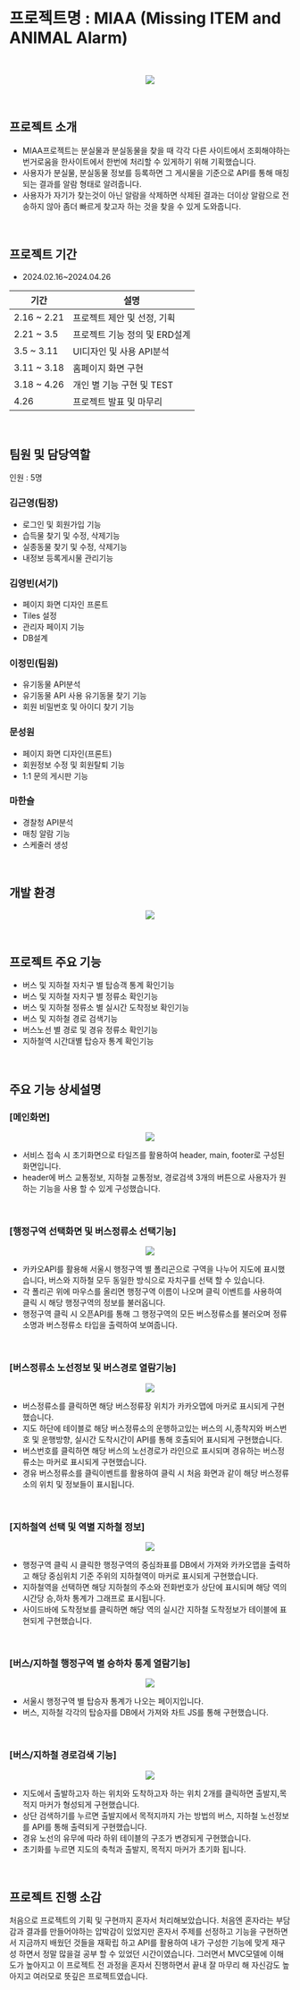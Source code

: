 # 프로젝트명 : MIAA (Missing ITEM and ANIMAL Alarm)
<br/>
<p align="center">
  <img src="https://github.com/jeongmin-Lee0321/MIAA/assets/146930254/d4218bb2-2664-45b9-ab5e-673f04e784cc">
</p>
<br/>

## 프로젝트 소개
* MIAA프로젝트는 분실물과 분실동물을 찾을 때 각각 다른 사이트에서 조회해야하는 번거로움을 한사이트에서 한번에 처리할 수 있게하기 위해 기획했습니다.
* 사용자가 분실물, 분실동물 정보를 등록하면 그 게시물을 기준으로 API를 통해 매칭되는 결과를 알람 형태로 알려줍니다. 
* 사용자가 자기가 찾는것이 아닌 알람을 삭제하면 삭제된 결과는 더이상 알람으로 전송하지 않아 좀더 빠르게 찾고자 하는 것을 찾을 수 있게 도와줍니다.
<br/>

## 프로젝트 기간
* 2024.02.16~2024.04.26

| 기간 | 설명 |
| ----- | ----- |
| 2.16 ~ 2.21  | 프로젝트 제안 및 선정, 기획 |
| 2.21 ~ 3.5 | 프로젝트 기능 정의 및 ERD설계 |
| 3.5 ~ 3.11 | UI디자인 및 사용 API분석 |
| 3.11 ~ 3.18 | 홈페이지 화면 구현 |
| 3.18 ~ 4.26 | 개인 별 기능 구현 및 TEST |
| 4.26 | 프로젝트 발표 및 마무리 |
<br/>

## 팀원 및 담당역할
인원 : 5명
### 김근영(팀장) 
* 로그인 및 회원가입 기능
* 습득물 찾기 및 수정, 삭제기능
* 실종동물 찾기 및 수정, 삭제기능
* 내정보 등록게시물 관리기능
### 김영빈(서기)
* 페이지 화면 디자인 프론트
* Tiles 설정
* 관리자 페이지 기능
* DB설계
### 이정민(팀원)
* 유기동물 API분석
* 유기동물 API 사용 유기동물 찾기 기능
* 회원 비밀번호 및 아이디 찾기 기능
### 문성원
* 페이지 화면 디자인(프론트)
* 회원정보 수정 및 회원탈퇴 기능
* 1:1 문의 게시판 기능
### 마한슬
* 경찰청 API분석
* 매칭 알람 기능
* 스케줄러 생성
<br/>

## 개발 환경
<p align="center">
  <img src="https://github.com/kimgeen/SeoulTransport/assets/146930254/36b0e331-afea-433d-9f84-6d3def286eaf">
</p>

<br/>

## 프로젝트 주요 기능
* 버스 및 지하철 자치구 별 탑승객 통계 확인기능
* 버스 및 지하철 자치구 별 정류소 확인기능
* 버스 및 지하철 정류소 별 실시간 도착정보 확인기능
* 버스 및 지하철 경로 검색기능
* 버스노선 별 경로 및 경유 정류소 확인기능
* 지하철역 시간대별 탑승자 통계 확인기능

<br/>

## 주요 기능 상세설명
### [메인화면]
<p align="center">
  <img src="https://github.com/kimgeen/SeoulTransport/assets/146930254/e31a64db-fdb0-47f5-8d71-7a152da12253">
</p>

* 서비스 접속 시 초기화면으로 타일즈를 활용하여 header, main, footer로 구성된 화면입니다.
* header에 버스 교통정보, 지하철 교통정보, 경로검색 3개의 버튼으로 사용자가 원하는 기능을 사용 할 수 있게 구성했습니다.

<br/>

### [행정구역 선택화면 및 버스정류소 선택기능]
<p align="center">
  <img src="https://github.com/kimgeen/SeoulTransport/assets/146930254/9853d293-a0b4-4683-9636-edbb563d7379">
</p>

* 카카오API를 활용해 서울시 행정구역 별 폴리곤으로 구역을 나누어 지도에 표시했습니다, 버스와 지하철 모두 동일한 방식으로 자치구를 선택 할 수 있습니다.
* 각 폴리곤 위에 마우스를 올리면 행정구역 이름이 나오며 클릭 이벤트를 사용하여 클릭 시 해당 행정구역의 정보를 불러옵니다.
* 행정구역 클릭 시 오픈API를 통해 그 행정구역의 모든 버스정류소를 불러오며 정류소명과 버스정류소 타입을 출력하여 보여줍니다.

<br/>

### [버스정류소 노선정보 및 버스경로 열람기능]
<p align="center">
  <img src="https://github.com/kimgeen/SeoulTransport/assets/146930254/14b2c8bf-3d30-48ac-a0f6-a26a08a65da1">
</p>

* 버스정류소를 클릭하면 해당 버스정류장 위치가 카카오맵에 마커로 표시되게 구현했습니다.
* 지도 하단에 테이블로 해당 버스정류소의 운행하고있는 버스의 시,종착지와 버스번호 및 운행방향, 실시간 도착시간이 API를 통해 호출되어 표시되게 구현했습니다.
* 버스번호를 클릭하면 해당 버스의 노선경로가 라인으로 표시되며 경유하는 버스정류소는 마커로 표시되게 구현했습니다.
* 경유 버스정류소를 클릭이벤트를 활용하여 클릭 시 처음 화면과 같이 해당 버스정류소의 위치 및 정보들이 표시됩니다. 

<br/>

### [지하철역 선택 및 역별 지하철 정보]
<p align="center">
  <img src="https://github.com/kimgeen/SeoulTransport/assets/146930254/8d78f988-00b0-47d2-8ccc-81e7a20cfc9c">
</p>

* 행정구역 클릭 시 클릭한 행정구역의 중심좌표를 DB에서 가져와 카카오맵을 출력하고 해당 중심위치 기준 주위의 지하철역이 마커로 표시되게 구현했습니다.
* 지하철역을 선택하면 해당 지하철의 주소와 전화번호가 상단에 표시되며 해당 역의 시간당 승,하차 통계가 그래프로 표시됩니다.
* 사이드바에 도착정보를 클릭하면 해당 역의 실시간 지하철 도착정보가 테이블에 표현되게 구현했습니다. 

<br/>

### [버스/지하철 행정구역 별 승하차 통계 열람기능]
<p align="center">
  <img src="https://github.com/kimgeen/SeoulTransport/assets/146930254/c968216d-c54b-417c-823a-b23b1d7763ac">
</p>

* 서울시 행정구역 별 탑승자 통계가 나오는 페이지입니다.
* 버스, 지하철 각각의 탑승자를 DB에서 가져와 차트 JS를 통해 구현했습니다.

<br/>

### [버스/지하철 경로검색 기능]
<p align="center">
  <img src="https://github.com/kimgeen/SeoulTransport/assets/146930254/ccd56880-57cb-4e1d-8a6f-be2db06722bf">
</p>

* 지도에서 출발하고자 하는 위치와 도착하고자 하는 위치 2개를 클릭하면 출발지,목적지 마커가 형성되게 구현했습니다.
* 상단 검색하기를 누르면 출발지에서 목적지까지 가는 방법의 버스, 지하철 노선정보를 API를 통해 출력되게 구현했습니다.
* 경유 노선의 유무에 따라 하위 테이블의 구조가 변경되게 구현했습니다.
* 초기화를 누르면 지도의 축척과 출발지, 목적지 마커가 초기화 됩니다.

<br/>

## 프로젝트 진행 소감
처음으로 프로젝트의 기획 및 구현까지 혼자서 처리해보았습니다. 처음엔 혼자라는 부담감과 결과를 만들어야하는 압박감이 있었지만 혼자서 주제를 선정하고 기능을 구현하면서 지금까지 배웠던 것들을 재확립 하고 API를 활용하여 내가 구성한 기능에 맞게 재구성 하면서 정말 많을걸 공부 할 수 있었던 시간이였습니다. 그러면서 MVC모델에 이해도가 높아지고 이 프로젝트 전 과정을 혼자서 진행하면서 끝내 잘 마무리 해 자신감도 높아지고 여러모로 뜻깊은 프로젝트였습니다.
